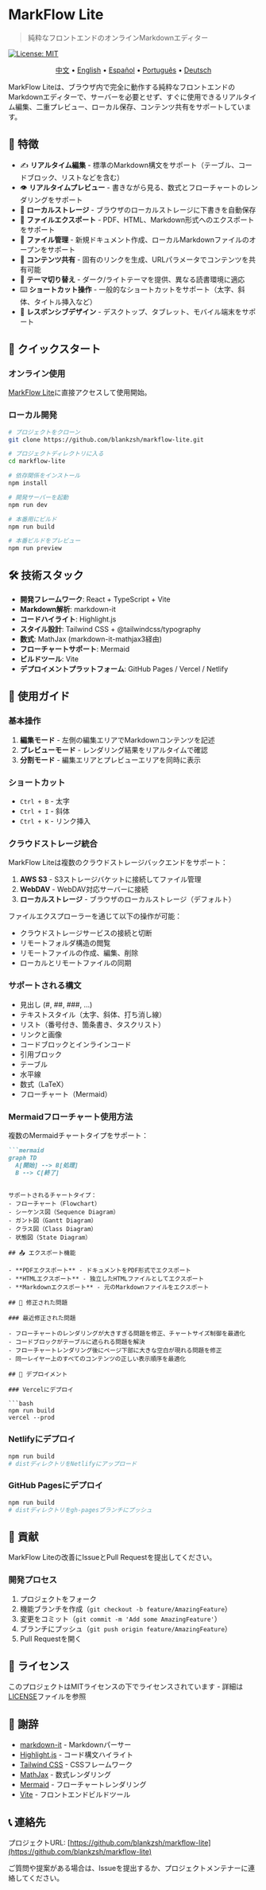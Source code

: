 # MarkFlow Lite

> 純粋なフロントエンドのオンラインMarkdownエディター

[![License: MIT](https://img.shields.io/badge/License-MIT-yellow.svg)](https://opensource.org/licenses/MIT)

<p align="center">
  <a href="README.md">中文</a> •
  <a href="README_en.md">English</a> •
  <a href="README_es.md">Español</a> •
  <a href="README_pt.md">Português</a> •
  <a href="README_de.md">Deutsch</a>
</p>

MarkFlow Liteは、ブラウザ内で完全に動作する純粋なフロントエンドのMarkdownエディターで、サーバーを必要とせず、すぐに使用できるリアルタイム編集、二重プレビュー、ローカル保存、コンテンツ共有をサポートしています。

## 🌟 特徴

- ✍️ **リアルタイム編集** - 標準のMarkdown構文をサポート（テーブル、コードブロック、リストなどを含む）
- 👁️ **リアルタイムプレビュー** - 書きながら見る、数式とフローチャートのレンダリングをサポート
- 💾 **ローカルストレージ** - ブラウザのローカルストレージに下書きを自動保存
- 📄 **ファイルエクスポート** - PDF、HTML、Markdown形式へのエクスポートをサポート
- 📂 **ファイル管理** - 新規ドキュメント作成、ローカルMarkdownファイルのオープンをサポート
- 🔗 **コンテンツ共有** - 固有のリンクを生成、URLパラメータでコンテンツを共有可能
- 🎨 **テーマ切り替え** - ダーク/ライトテーマを提供、異なる読書環境に適応
- ⌨️ **ショートカット操作** - 一般的なショートカットをサポート（太字、斜体、タイトル挿入など）
- 📱 **レスポンシブデザイン** - デスクトップ、タブレット、モバイル端末をサポート

## 🚀 クイックスタート

### オンライン使用

[MarkFlow Lite](https://editor.currso.com)に直接アクセスして使用開始。

### ローカル開発

```bash
# プロジェクトをクローン
git clone https://github.com/blankzsh/markflow-lite.git

# プロジェクトディレクトリに入る
cd markflow-lite

# 依存関係をインストール
npm install

# 開発サーバーを起動
npm run dev

# 本番用にビルド
npm run build

# 本番ビルドをプレビュー
npm run preview
```

## 🛠️ 技術スタック

- **開発フレームワーク**: React + TypeScript + Vite
- **Markdown解析**: markdown-it
- **コードハイライト**: Highlight.js
- **スタイル設計**: Tailwind CSS + @tailwindcss/typography
- **数式**: MathJax (markdown-it-mathjax3経由)
- **フローチャートサポート**: Mermaid
- **ビルドツール**: Vite
- **デプロイメントプラットフォーム**: GitHub Pages / Vercel / Netlify

## 📖 使用ガイド

### 基本操作

1. **編集モード** - 左側の編集エリアでMarkdownコンテンツを記述
2. **プレビューモード** - レンダリング結果をリアルタイムで確認
3. **分割モード** - 編集エリアとプレビューエリアを同時に表示

### ショートカット

- `Ctrl + B` - 太字
- `Ctrl + I` - 斜体
- `Ctrl + K` - リンク挿入

### クラウドストレージ統合

MarkFlow Liteは複数のクラウドストレージバックエンドをサポート：

1. **AWS S3** - S3ストレージバケットに接続してファイル管理
2. **WebDAV** - WebDAV対応サーバーに接続
3. **ローカルストレージ** - ブラウザのローカルストレージ（デフォルト）

ファイルエクスプローラーを通じて以下の操作が可能：
- クラウドストレージサービスの接続と切断
- リモートフォルダ構造の閲覧
- リモートファイルの作成、編集、削除
- ローカルとリモートファイルの同期

### サポートされる構文

- 見出し (#, ##, ###, ...)
- テキストスタイル（太字、斜体、打ち消し線）
- リスト（番号付き、箇条書き、タスクリスト）
- リンクと画像
- コードブロックとインラインコード
- 引用ブロック
- テーブル
- 水平線
- 数式（LaTeX）
- フローチャート（Mermaid）

### Mermaidフローチャート使用方法

複数のMermaidチャートタイプをサポート：

```markdown
```mermaid
graph TD
  A[開始] --> B[処理]
  B --> C[終了]
```
```

サポートされるチャートタイプ：
- フローチャート（Flowchart）
- シーケンス図（Sequence Diagram）
- ガント図（Gantt Diagram）
- クラス図（Class Diagram）
- 状態図（State Diagram）

## 📤 エクスポート機能

- **PDFエクスポート** - ドキュメントをPDF形式でエクスポート
- **HTMLエクスポート** - 独立したHTMLファイルとしてエクスポート
- **Markdownエクスポート** - 元のMarkdownファイルをエクスポート

## 🐛 修正された問題

### 最近修正された問題

- フローチャートのレンダリングが大きすぎる問題を修正、チャートサイズ制御を最適化
- コードブロックがテーブルに遮られる問題を解決
- フローチャートレンダリング後にページ下部に大きな空白が現れる問題を修正
- 同一レイヤー上のすべてのコンテンツの正しい表示順序を最適化

## 🔧 デプロイメント

### Vercelにデプロイ

```bash
npm run build
vercel --prod
```

### Netlifyにデプロイ

```bash
npm run build
# distディレクトリをNetlifyにアップロード
```

### GitHub Pagesにデプロイ

```bash
npm run build
# distディレクトリをgh-pagesブランチにプッシュ
```

## 🤝 貢献

MarkFlow Liteの改善にIssueとPull Requestを提出してください。

### 開発プロセス

1. プロジェクトをフォーク
2. 機能ブランチを作成（`git checkout -b feature/AmazingFeature`）
3. 変更をコミット（`git commit -m 'Add some AmazingFeature'`）
4. ブランチにプッシュ（`git push origin feature/AmazingFeature`）
5. Pull Requestを開く

## 📄 ライセンス

このプロジェクトはMITライセンスの下でライセンスされています - 詳細は[LICENSE](LICENSE)ファイルを参照

## 🙏 謝辞

- [markdown-it](https://github.com/markdown-it/markdown-it) - Markdownパーサー
- [Highlight.js](https://highlightjs.org/) - コード構文ハイライト
- [Tailwind CSS](https://tailwindcss.com/) - CSSフレームワーク
- [MathJax](https://www.mathjax.org/) - 数式レンダリング
- [Mermaid](https://mermaid-js.github.io/) - フローチャートレンダリング
- [Vite](https://vitejs.dev/) - フロントエンドビルドツール

## 📞 連絡先

プロジェクトURL: [https://github.com/blankzsh/markflow-lite](https://github.com/blankzsh/markflow-lite)

ご質問や提案がある場合は、Issueを提出するか、プロジェクトメンテナーに連絡してください。